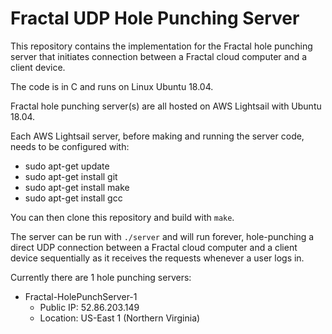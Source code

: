 # Fractal UDP Hole Punching Server

This repository contains the implementation for the Fractal hole punching server that initiates connection between a Fractal cloud computer and a client device.

The code is in C and runs on Linux Ubuntu 18.04.

Fractal hole punching server(s) are all hosted on AWS Lightsail with Ubuntu 18.04.

Each AWS Lightsail server, before making and running the server code, needs to be configured with:
- sudo apt-get update
- sudo apt-get install git
- sudo apt-get install make
- sudo apt-get install gcc

You can then clone this repository and build with `make`.

The server can be run with `./server` and will run forever, hole-punching a direct UDP connection between a Fractal cloud computer and a client device sequentially as it receives the requests whenever a user logs in.

Currently there are 1 hole punching servers:
- Fractal-HolePunchServer-1
    - Public IP: 52.86.203.149
    - Location: US-East 1 (Northern Virginia)
